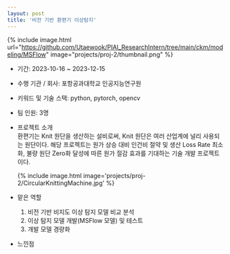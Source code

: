 ```yaml
---
layout: post
title: '비전 기반 환편기 이상탐지'
---
```


{% include image.html url="https://github.com/Utaewook/PIAI_ResearchIntern/tree/main/ckm/modeling/MSFlow" image="projects/proj-2/thumbnail.png" %}

- 기간: 2023-10-16 ~ 2023-12-15
- 수행 기관 / 회사: 포항공과대학교 인공지능연구원
- 키워드 및 기술 스택: python, pytorch, opencv
- 팀 인원: 3명
- 프로젝트 소개<br>
    환편기는 Knit 원단을 생산하는 설비로써, Knit 원단은 여러 산업계에 널리 사용되는 원단이다. 해당 프로젝트는 원가 상승 대비 인건비 절약 및 생산 Loss Rate 최소화, 불량 원단 Zero화 달성에 따른 원가 절감 효과를 기대하는 기술 개발 프로젝트이다.

    {% include image.html image='projects/proj-2/CircularKnittingMachine.jpg' %}

    

- 맡은 역할<br>
    1. 비전 기반 비지도 이상 탐지 모델 비교 분석
    2. 이상 탐지 모델 개발(MSFlow 모델) 및 테스트
    3. 개발 모델 경량화


- 느낀점<br>

